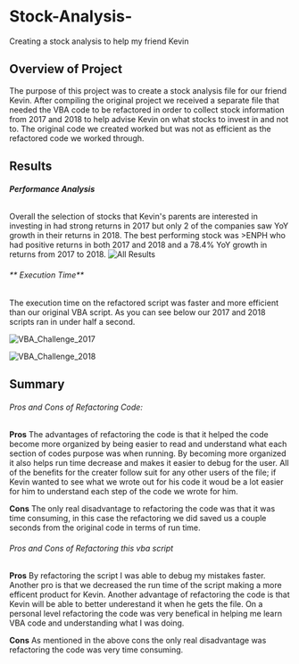 # **Stock-Analysis-**
Creating a stock analysis to help my friend Kevin
## **Overview of Project**
The purpose of this project was to create a stock analysis file for our friend Kevin. After compiling the original project we received a separate file that needed the VBA code to be refactored in order to collect stock information from 2017 and 2018 to help advise Kevin on what stocks to invest in and not to. The original code we created worked but was not as efficient as the refactored code we worked through.
## **Results**

###### **Performance Analysis**
Overall the selection of stocks that Kevin's parents are interested in investing in had strong returns in 2017 but only 2 of the companies saw YoY growth in their returns in 2018. The best performing stock was >ENPH who had positive returns in both 2017 and 2018 and a 78.4% YoY growth in returns from 2017 to 2018. 
![All Results](https://user-images.githubusercontent.com/79228491/124289244-b60d7c80-db17-11eb-99bf-988e9d736f01.PNG)

###### ** Execution Time**
The execution time on the refactored script was faster and more efficient than our original VBA script. As you can see below our 2017 and 2018 scripts ran in under half a second.

![VBA_Challenge_2017](https://user-images.githubusercontent.com/79228491/124290600-3d0f2480-db19-11eb-8890-25ff4a097ca8.PNG)

![VBA_Challenge_2018](https://user-images.githubusercontent.com/79228491/124290605-3e405180-db19-11eb-9c43-3d8f5c443db1.PNG)

## **Summary**

###### Pros and Cons of Refactoring Code:

**Pros**
The advantages of refactoring the code is that it helped the code become more organized by being easier to read and understand what each section of codes purpose was when running. By becoming more organized it also helps run time decrease and makes it easier to debug for the user. All of the benefits for the creater follow suit for any other users of the file; if Kevin wanted to see what we wrote out for his code it woud be a lot easier for him to understand each step of the code we wrote for him.

**Cons**
The only real disadvantage to refactoring the code was that it was time consuming, in this case the refactoring we did saved us a couple seconds from the original code in terms of run time.

###### Pros and Cons of Refactoring _this vba script_

**Pros**
By refactoring the script I was able to debug my mistakes faster. Another pro is that we decreased the run time of the script making a more efficent product for Kevin. Another advantage of refactoring the code is that Kevin will be able to better underestand it when he gets the file. On a personal level refactoring the code was very benefical in helping me learn VBA code and understanding what I was doing.

**Cons**
As mentioned in the above cons the only real disadvantage was refactoring the code was very time consuming.
